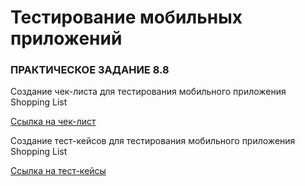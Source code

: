 # Тестирование мобильных приложений

### ПРАКТИЧЕСКОЕ ЗАДАНИЕ 8.8

Создание чек-листа для тестирования мобильного приложения Shopping List

[Ссылка на чек-лист](https://docs.google.com/spreadsheets/d/1bASvcGXPoFUkZdQGBx-4c0_8aoxOqVgbepP6zA8S6IQ/edit?usp=drive_link)

Создание тест-кейсов для тестирования мобильного приложения Shopping List

[Ссылка на тест-кейсы](https://drive.google.com/file/d/1ZCGzVu7-v_Am01RQ5pn0jfdfi-hgLyp0/view?usp=drive_link)
